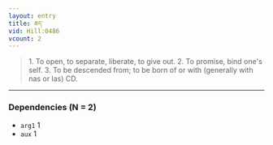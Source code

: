 ```yaml
---
layout: entry
title: ཆད་
vid: Hill:0486
vcount: 2
---
```

> 1\. To open, to separate, liberate, to give out\. 2\. To promise, bind one's self\. 3\. To be descended from; to be born of or with (generally with nas or las) CD\.


---

### Dependencies (N = 2)
* `arg1` 1
* `aux` 1
